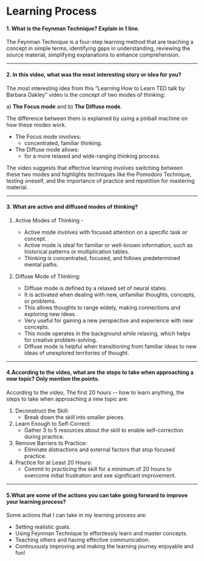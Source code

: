 # Learning Process

#### 1. What is the Feynman Technique? Explain in 1 line.

The Feynman Technique is a four-step learning method that are teaching a concept in simple terms, identifying gaps in understanding, reviewing the source material, simplifying explanations to enhance comprehension.

---

#### 2. In this video, what was the most interesting story or idea for you?

The most interesting idea from this "Learning How to Learn TED talk by Barbara Oakley" video is the concept of two modes of thinking:

a) **The Focus mode** and b) **The Diffuse mode**. 

The difference between them is explained by using a pinball machine on how these modes work. 
* The Focus mode involves: 
  - concentrated, familiar thinking. 
* The Diffuse mode allows:
  -  for a more relaxed and wide-ranging thinking process.
  
The video suggests that effective learning involves switching between these two modes and highlights techniques like the Pomodoro Technique,
testing oneself, and the importance of practice and repetition for mastering material.

----

#### 3. What are active and diffused modes of thinking?

1. Active Modes of Thinking -
   * Active mode involves with focused attention on a specific task or concept.
   * Active mode is ideal for familiar or well-known information, such as historical patterns or multiplication tables.
   * Thinking is concentrated, focused, and follows predetermined mental paths.

2. Diffuse Mode of Thinking:
    * Diffuse mode is defined by a relaxed set of neural states.
    * It is activated when dealing with new, unfamiliar thoughts, concepts, or problems.
    * This allows thoughts to range widely, making connections and exploring new ideas.
    * Very useful for gaining a new perspective and experience with new concepts.
    * This mode operates in the background while relaxing, which helps for creative problem-solving.
    * Diffuse mode is helpful when transitioning from familiar ideas to new ideas of unexplored territories of thought.

---

#### 4.According to the video, what are the steps to take when approaching a new topic? Only mention the points.

According to the video, The first 20 hours -- how to learn anything, the steps to take when approaching a new topic are:

1. Deconstruct the Skill:
   - Break down the skill into smaller pieces.
2. Learn Enough to Self-Correct:
   - Gather 3 to 5 resources about the skill to enable self-correction during practice.
3. Remove Barriers to Practice:
   - Eliminate distractions and external factors that stop focused practice.
4. Practice for at Least 20 Hours:
   - Commit to practicing the skill for a minimum of 20 hours to overcome initial frustration and see significant improvement.

---
#### 5.What are some of the actions you can take going forward to improve your learning process?

Some actions that I can take in my learning process are:
- Setting realistic goals.
- Using Feynman Technique to effortlessly learn and master concepts.
- Teaching others and having effective communication.
- Continuously improving and making the learning journey enjoyable and fun! 















